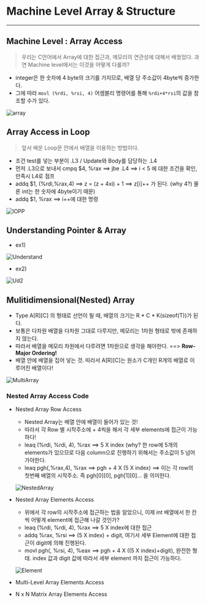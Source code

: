 # Machine Level Array & Structure
---
## Machine Level : Array Access
>우리는 C언어에서 Array에 대한 접근과, 메모리의 연관성에 대해서 배웠었다. 과연 Machine level에서는 이것을 어떻게 다룰까?  

- integer은 한 숫자에 4 byte의 크기를 가지므로, 배열 당 주소값이 4byte씩 증가한다.
- 그에 따라 `movl (%rdi, %rsi, 4)` 어셈블리 명령어를 통해 `%rdi+4*rsi`의 값을 참조할 수가 있다.  

![array](https://user-images.githubusercontent.com/71700079/116245877-6374b480-a7a4-11eb-9a43-28416a3a70bf.PNG)  

## Array Access in Loop
>앞서 배운 Loop문 안에서 배열을 이용하는 방법이다.  

- 조건 test를 넣는 부분이 .L3 / Update와 Body를 담당하는 .L4
- 먼저 .L3으로 보내서 cmpq $4, %rax ==> jbe .L4 ==> i < 5 에 대한 조건을 확인, 만족시 L4로 점프
- addq $1, (%rdi,%rax,4) ==> z = (z + 4xi) + 1 ==> z[i]++ 가 된다. (why 4?) 물론 int는 한 숫자에 4byte이기 때문)
- addq $1, %rax ==> i++에 대한 명령

![lOPP](https://user-images.githubusercontent.com/71700079/116246625-1e9d4d80-a7a5-11eb-9d85-caabd32c0616.PNG)

## Understanding Pointer & Array
- ex1)  

![Understand](https://user-images.githubusercontent.com/71700079/116248932-42619300-a7a7-11eb-97d8-5f5ec4cba156.PNG)  

- ex2)

![Ud2](https://user-images.githubusercontent.com/71700079/116249986-4b9f2f80-a7a8-11eb-9379-77623eaa9ec6.PNG)  

## Mulitidimensional(Nested) Array
- Type A[R][C] 의 형태로 선언이 될 때, 배열의 크기는 R * C * K(sizeof(T))가 된다.
- 보통은 다차원 배열을 다차원 그대로 다루지만, 메모리는 1차원 형태로 밖에 존재하지 않는다.
- 따라서 배열을 메모리 차원에서 다루려면 1차원으로 생각을 해야한다. ==> __Row-Major Ordering!__
- 배열 안에 배열을 집어 넣는 것. 따라서 A[R][C]는 원소가 C개인 R개의 배열로 이루어진 배열이다!  

![MultiArray](https://user-images.githubusercontent.com/71700079/116252143-417e3080-a7aa-11eb-86d5-b3c7e2b860e4.PNG)  

### Nested Array Access Code
- Nested Array Row Access
  - Nested Array는 배열 안에 배열이 들어가 있는 것!
  - 따라서 각 Row 별 시작주소에 + 4씩을 해서 각 세부 elements에 접근이 가능하다!
  - leaq (%rdi, %rdi, 4), %rax ==> 5 X index (why? 한 row에 5개의 elements가 있으므로 다음 column으로 진행하기 위해서는 주소값이 5 넘어가야한다.
  - leaq pgh(,%rax,4), %rax ==> pgh + 4 X (5 X index) ==> 이는 각 row의 첫번째 배열의 시작주소. 즉 pgh[0][0], pgh[1][0]... 을 의미한다.  
  
  ![NestedArray](https://user-images.githubusercontent.com/71700079/116255567-50b2ad80-a7ad-11eb-952d-03165fa10f12.PNG)  

- Nested Array Elements Access
  - 위에서 각 row의 시작주소에 접근하는 법을 알았으니, 이제 int 배열에서 한 칸 씩 어떻게 element에 접근해 나갈 것인가?
  - leaq (%rdi, %rdi, 4), %rax ==> 5 X index에 대한 접근
  - addq %rax, %rsi ==> (5 X index) + digit, 여기서 세부 Element에 대한 접근이 digit에 의해 진행된다.
  - movl pgh(, %rsi, 4), %eax ==> pgh + 4 X ((5 X index)+digit), 완전한 형태. index 값과 digit 값에 따라서 세부 element 까지 접근이 가능하다.  
  
  ![Element](https://user-images.githubusercontent.com/71700079/116258830-40e89880-a7b0-11eb-9e43-6b53b7bbe467.PNG)  
  
 - Multi-Level Array Elements Access
 - N x N Matrix Array Elements Access
